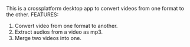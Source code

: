 This is a crossplatform desktop app to convert videos from one format to the other. 
FEATURES:
 1. Convert video from one format to another.
 2. Extract audios from a video as mp3.
 3. Merge two videos into one.